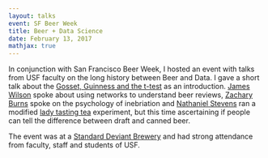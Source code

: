 ```yaml
---
layout: talks
event: SF Beer Week 
title: Beer + Data Science 
date: February 13, 2017 
mathjax: true
---
```


In conjunction with San Francisco Beer Week, I  hosted an event with talks from USF faculty on the long history between Beer and Data. I gave a short talk about the [Gosset, Guinness and the t-test](https://en.wikipedia.org/wiki/William_Sealy_Gosset) as an introduction. [James Wilson](https://www.usfca.edu/faculty/james-wilson) spoke about using networks to understand beer reviews, [Zachary Burns](https://www.usfca.edu/management/faculty/zachary-burns) spoke on the psychology of inebriation and [Nathaniel Stevens](https://uwaterloo.ca/scholar/nstevens/) ran a modified [lady tasting tea](https://en.wikipedia.org/wiki/Lady_tasting_tea) experiment, but this time ascertaining if people can tell the difference between draft and canned beer.


The event was at a [Standard Deviant Brewery](https://standarddeviantbrewing.square.site/) and had strong attendance from faculty, staff and students of USF.
